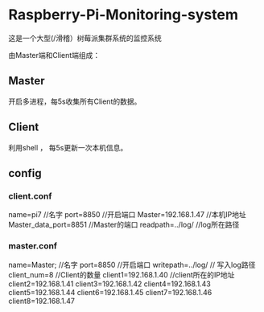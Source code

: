 # Raspberry-Pi-Monitoring-system
这是一个大型(/滑稽）树莓派集群系统的监控系统


由Master端和Client端组成：
## Master
开启多进程，每5s收集所有Client的数据。
## Client
利用shell ， 每5s更新一次本机信息。
## config

### client.conf
name=pi7                 //名字
port=8850                //开启端口
Master=192.168.1.47      //本机IP地址
Master_data_port=8851    //Master的端口
readpath=../log/         //log所在路径

### master.conf
name=Master;             //名字
port=8850				 //开启端口
writepath=../log/		 // 写入log路径
client_num=8			 //Client的数量
client1=192.168.1.40     //client所在的IP地址
client2=192.168.1.41
client3=192.168.1.42
client4=192.168.1.43
client5=192.168.1.44
client6=192.168.1.45
client7=192.168.1.46
client8=192.168.1.47




